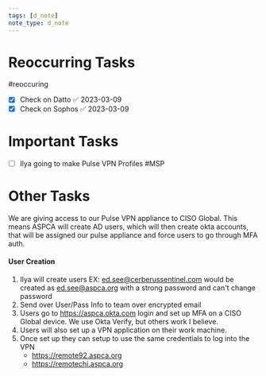 ```yaml
---
tags: [d_note]
note_type: d_note
---
```


# Reoccurring Tasks

#reoccuring

- [x] Check on Datto ✅ 2023-03-09
- [x] Check on Sophos ✅ 2023-03-09

# Important Tasks
- [ ] Ilya going to make Pulse VPN Profiles #MSP 
# Other Tasks


We are giving access to our Pulse VPN appliance to CISO Global. This means ASPCA will create AD users, which will then create okta accounts, that will be assigned our pulse appliance and force users to go through MFA auth.

#### User Creation
1. Ilya will create users
	EX: ed.see@cerberussentinel.com would be created as ed.see@aspca.org with a strong password and can't change password
2. Send over User/Pass Info to team over encrypted email
3. Users go to https://aspca.okta.com login and set up MFA on a CISO Global device. We use Okta Verify, but others work I believe.
4. Users will also set up a VPN application on their work machine.
5. Once set up they can setup to use the same credentials to log into the VPN
	* https://remote92.aspca.org
	* https://remotechi.aspca.org
